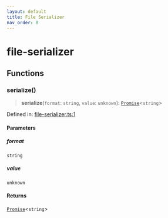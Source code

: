 ```yaml
---
layout: default
title: File Serializer
nav_order: 8
---
```


# file-serializer

## Functions

### serialize()

> **serialize**(`format`: `string`, `value`: `unknown`): [`Promise`](https://developer.mozilla.org/docs/Web/JavaScript/Reference/Global_Objects/Promise)\<`string`\>

Defined in: [file-serializer.ts:1](https://github.com/react18-tools/git-json-resolver/blob/f4a78307ca1912fa18ae0a9600625f9d3b3c8372/lib/src/file-serializer.ts#L1)

#### Parameters

##### format

`string`

##### value

`unknown`

#### Returns

[`Promise`](https://developer.mozilla.org/docs/Web/JavaScript/Reference/Global_Objects/Promise)\<`string`\>
